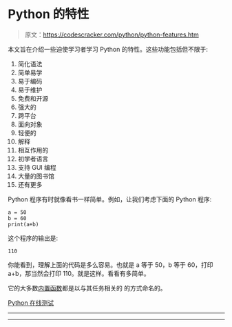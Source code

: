 # Python 的特性

> 原文：<https://codescracker.com/python/python-features.htm>

本文旨在介绍一些迫使学习者学习 Python 的特性。这些功能包括但不限于:

1.  简化语法
2.  简单易学
3.  易于编码
4.  易于维护
5.  免费和开源
6.  强大的
7.  跨平台
8.  面向对象
9.  轻便的
10.  解释
11.  相互作用的
12.  初学者语言
13.  支持 GUI 编程
14.  大量的图书馆
15.  还有更多

Python 程序有时就像看书一样简单。例如，让我们考虑下面的 Python 程序:

```
a = 50
b = 60
print(a+b)
```

这个程序的输出是:

```
110
```

你能看到，理解上面的代码是多么容易。也就是 a 等于 50，b 等于 60，打印 a+b，那当然会打印 110。就是这样。看看有多简单。

它的大多数[内置函数](/python/python-built-in-functions.htm)都是以与其任务相关的 的方式命名的。

[Python 在线测试](/exam/showtest.php?subid=10)

* * *

* * *